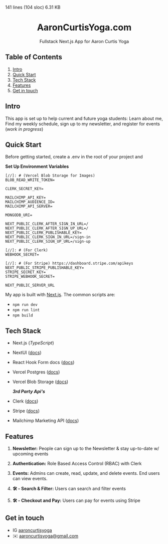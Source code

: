 141 lines (104 sloc)  6.31 KB
   
<h1 style="text-align: center;">AaronCurtisYoga.com</h1>
<p style="text-align: center;">Fullstack Next.js App for Aaron Curtis Yoga </p>

## <a name="table">Table of Contents</a>

1. [Intro](#introduction)
2. [Quick Start](#quick-start)
3. [Tech Stack](#tech-stack)
4. [Features](#features)
5. [Get in touch](#contact)


## <a name="introduction">Intro</a>

This app is set up to help current and future yoga students: 
Learn about me, Find my weekly schedule, sign up to my newsletter, and register for events (_work in progress_)


## <a name="quick-start">Quick Start</a>

Before getting started, create a .env in the root of your project and

**Set Up Environment Variables**

```env
[//]: # (Vercel Blob Storage for Images)
BLOB_READ_WRITE_TOKEN=

CLERK_SECRET_KEY=

MAILCHIMP_API_KEY=
MAILCHIMP_AUDIENCE_ID=
MAILCHIMP_API_SERVER=

MONGODB_URI=

NEXT_PUBLIC_CLERK_AFTER_SIGN_IN_URL=/
NEXT_PUBLIC_CLERK_AFTER_SIGN_UP_URL=/
NEXT_PUBLIC_CLERK_PUBLISHABLE_KEY=
NEXT_PUBLIC_CLERK_SIGN_IN_URL=/sign-in
NEXT_PUBLIC_CLERK_SIGN_UP_URL=/sign-up

[//]: # (For Clerk)
WEBHOOK_SECRET=

[//]: # (For Stripe) https://dashboard.stripe.com/apikeys
NEXT_PUBLIC_STRIPE_PUBLISHABLE_KEY=
STRIPE_SECRET_KEY=
STRIPE_WEBHOOK_SECRET=

NEXT_PUBLIC_SERVER_URL
```

My app is built with [Next.js](https://nextjs.org/). The common scripts are:
- `npm run dev`
- `npm run lint`
- `npm build` 


## <a name="tech-stack">Tech Stack</a>

- Next.js (_TypeScript_)
- NextUI ([docs](https://nextui.org/))
- React Hook Form docs ([docs](https://react-hook-form.com/))
- Vercel Postgres ([docs](https://vercel.com/docs/databases/postgres))
- Vercel Blob Storage ([docs](https://vercel.com/docs/storage))

    **_3rd Party Api's_**
- Clerk ([docs](https://docs.clerk.dev/))
- Stripe ([docs](https://stripe.com/docs))
- Mailchimp Marketing API ([docs](https://mailchimp.com/developer/marketing/))
## <a name="features">Features</a>

1. **Newsletter:** People can sign up to the Newsletter & stay up-to-date w/ upcoming events
2. **️Authentication:** Role Based Access Control (RBAC) with Clerk

3. **Events:** Admins can create, read, update, and delete events. End users can view events.
4. **🛠️ - Search & Filter:** Users can search and filter events
5. **🛠️ - Checkout and Pay:** Users can pay for events using Stripe


## <a name="contact">Get in touch</a>
* IG  [aaroncurtisyoga](https://www.instagram.com/aaroncurtisyoga/)
* ✉️ aaroncurtisyoga@gmail.com

